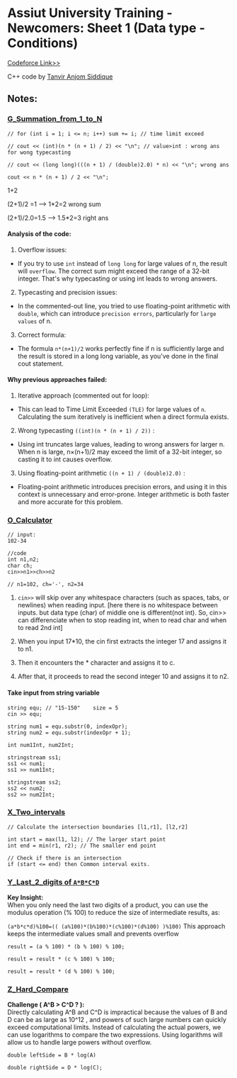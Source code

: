 # Assiut University Training - Newcomers: Sheet 1 (Data type - Conditions)

[Codeforce Link>>](https://codeforces.com/group/MWSDmqGsZm/contest/219158)

C++ code by [Tanvir Anjom Siddique]()

## Notes:

### [G_Summation_from_1_to_N](G_Summation_from_1_to_N.cpp)

    // for (int i = 1; i <= n; i++) sum += i; // time limit exceed

    // cout << (int)(n * (n + 1) / 2) << "\n"; // value>int : wrong ans for wong typecasting

    // cout << (long long)(((n + 1) / (double)2.0) * n) << "\n"; wrong ans

    cout << n * (n + 1) / 2 << "\n";

1+2

(2+1)/2 =1 --> 1\*2=2 wrong sum

(2+1)/2.0=1.5 --> 1.5\*2=3 right ans

#### Analysis of the code:

1. Overflow issues:

- If you try to use `int` instead of `long long` for large values of n, the result will `overflow`. The correct sum might exceed the range of a 32-bit integer. That's why typecasting or using int leads to wrong answers.

2. Typecasting and precision issues:

- In the commented-out line, you tried to use floating-point arithmetic with `double`, which can introduce `precision errors`, particularly for `large values` of n.

3. Correct formula:

- The formula `n*(n+1)/2` works perfectly fine if n is sufficiently large and the result is stored in a long long variable, as you've done in the final cout statement.

#### Why previous approaches failed:

1. Iterative approach (commented out for loop):

- This can lead to Time Limit Exceeded `(TLE)` for large values of `n`. Calculating the sum iteratively is inefficient when a direct formula exists.

2. Wrong typecasting `((int)(n * (n + 1) / 2))` :

- Using int truncates large values, leading to wrong answers for larger n. When n is large, n×(n+1)/2 may exceed the limit of a 32-bit integer, so casting it to int causes overflow.

3. Using floating-point arithmetic `((n + 1) / (double)2.0)` :

- Floating-point arithmetic introduces precision errors, and using it in this context is unnecessary and error-prone. Integer arithmetic is both faster and more accurate for this problem.

### [O_Calculator](O_Calculator.cpp)

    // input:
    102-34

    //code
    int n1,n2;
    char ch;
    cin>>n1>>ch>>n2

    // n1=102, ch='-', n2=34

1. `cin>>` will skip over any whitespace characters (such as spaces, tabs, or newlines) when reading input.
   \[here there is no whitespace between inputs. but data type (char) of middle one is different(not int). So, cin>> can differenciate when to stop reading int, when to read char and when to read 2nd int\]

2. When you input 17\*10, the cin first extracts the integer 17 and assigns it to n1.

3. Then it encounters the \* character and assigns it to c.

4. After that, it proceeds to read the second integer 10 and assigns it to n2.

#### Take input from string variable

    string equ; // "15-150"    size = 5
    cin >> equ;

    string num1 = equ.substr(0, indexOpr);
    string num2 = equ.substr(indexOpr + 1);

    int num1Int, num2Int;

    stringstream ss1;
    ss1 << num1;
    ss1 >> num1Int;

    stringstream ss2;
    ss2 << num2;
    ss2 >> num2Int;

### [X_Two_intervals](X_Two_intervals.cpp)

    // Calculate the intersection boundaries [l1,r1], [l2,r2]

    int start = max(l1, l2); // The larger start point
    int end = min(r1, r2); // The smaller end point

    // Check if there is an intersection
    if (start <= end) then Common interval exits.

### [Y_Last_2_digits of `A*B*C*D`](Y_Last_2_digits.cpp)

<b>Key Insight:</b> <br>
When you only need the last two digits of a product, you can use the modulus operation (% 100) to reduce the size of intermediate results, as:

`(a*b*c*d)%100=(( (a%100)*(b%100)*(c%100)*(d%100) )%100)` This approach keeps the intermediate values small and prevents overflow

    result = (a % 100) * (b % 100) % 100;

    result = result * (c % 100) % 100;

    result = result * (d % 100) % 100;

### [Z_Hard_Compare](Z_Hard_Compare.cpp)

<b>Challenge ( A^B > C^D ? ):</b> <br>
Directly calculating A^B and C^D is impractical because the values of B and D can be as large as 10^12 , and powers of such large numbers can quickly exceed computational limits.
Instead of calculating the actual powers, we can use logarithms to compare the two expressions. Using logarithms will allow us to handle large powers without overflow.

    double leftSide = B * log(A)

    double rightSide = D * log(C);

